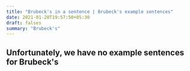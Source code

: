 ```yaml
---
title: "Brubeck's in a sentence | Brubeck's example sentences"
date: 2021-01-20T19:57:50+05:30
draft: falses
summary: "Brubeck's"
---
```

## Unfortunately, we have no example sentences for Brubeck's                 
